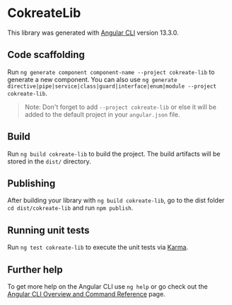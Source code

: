 # CokreateLib

This library was generated with [Angular CLI](https://github.com/angular/angular-cli) version 13.3.0.

## Code scaffolding

Run `ng generate component component-name --project cokreate-lib` to generate a new component. You can also use `ng generate directive|pipe|service|class|guard|interface|enum|module --project cokreate-lib`.
> Note: Don't forget to add `--project cokreate-lib` or else it will be added to the default project in your `angular.json` file. 

## Build

Run `ng build cokreate-lib` to build the project. The build artifacts will be stored in the `dist/` directory.

## Publishing

After building your library with `ng build cokreate-lib`, go to the dist folder `cd dist/cokreate-lib` and run `npm publish`.

## Running unit tests

Run `ng test cokreate-lib` to execute the unit tests via [Karma](https://karma-runner.github.io).

## Further help

To get more help on the Angular CLI use `ng help` or go check out the [Angular CLI Overview and Command Reference](https://angular.io/cli) page.
